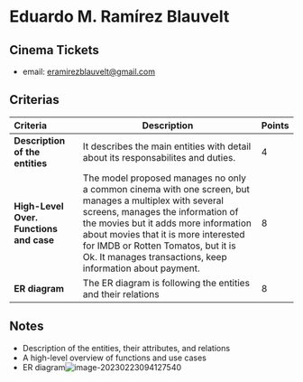# Eduardo M. Ramírez Blauvelt

## Cinema Tickets

* email: eramirezblauvelt@gmail.com

## Criterias
| Criteria                                | Description                                                  | Points |
| :-------------------------------------- | ------------------------------------------------------------ | ------ |
| **Description of the entities**         | It describes the main entities with detail about its responsabilites and duties. | 4      |
| **High-Level Over. Functions and case** | The model proposed manages no only a common cinema with one screen, but manages a multiplex with several screens, manages the information of the movies but it adds more information about movies that it is more interested for IMDB or Rotten Tomatos, but it is Ok. It manages transactions, keep information about payment. | 8      |
| **ER diagram**                          | The ER diagram is following the entities and their relations | 8      |

## Notes

* Description of the entities, their attributes, and relations
* A high-level overview of functions and use cases
* ER diagram![image-20230223094127540](/home/juancardona/Workbench/rdbs-sql-essential/images/image-20230223094127540.png)

  
